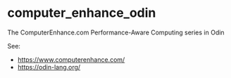 # computer_enhance_odin
The ComputerEnhance.com Performance-Aware Computing series in Odin

See:
- https://www.computerenhance.com/
- https://odin-lang.org/ 
